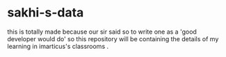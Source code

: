 # sakhi-s-data
this is totally made because our sir said so to write one as a 'good developer would do'  so this repository will be containing the details of my learning in imarticus's classrooms .
